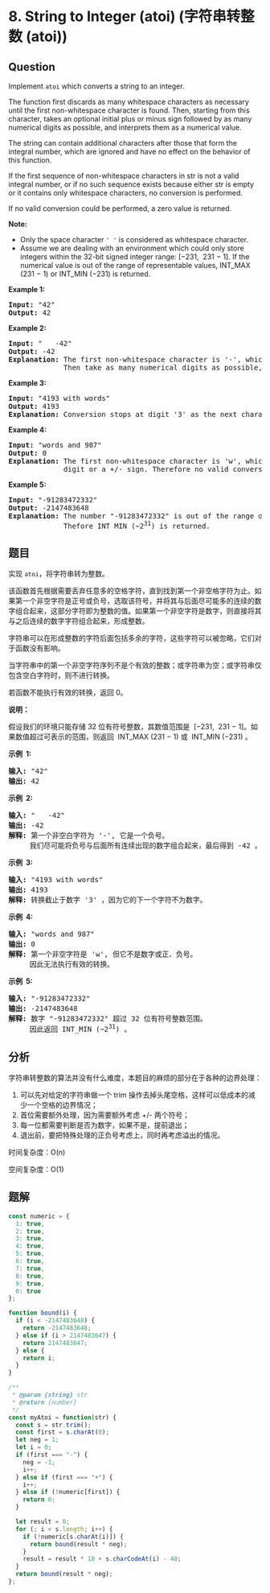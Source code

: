 # 8. String to Integer (atoi) (字符串转整数 (atoi))

## Question

Implement `atoi` which converts a string to an integer.

The function first discards as many whitespace characters as necessary until the first non-whitespace character is found. Then, starting from this character, takes an optional initial plus or minus sign followed by as many numerical digits as possible, and interprets them as a numerical value.

The string can contain additional characters after those that form the integral number, which are ignored and have no effect on the behavior of this function.

If the first sequence of non-whitespace characters in str is not a valid integral number, or if no such sequence exists because either str is empty or it contains only whitespace characters, no conversion is performed.

If no valid conversion could be performed, a zero value is returned.

**Note:**

-   Only the space character `' '` is considered as whitespace character.
-   Assume we are dealing with an environment which could only store integers within the 32-bit signed integer range: \[−231,  231 − 1\]. If the numerical value is out of the range of representable values, INT_MAX (231 − 1) or INT_MIN (−231) is returned.

**Example 1:**

<pre><strong>Input:</strong> "42"
<strong>Output:</strong> 42
</pre>

**Example 2:**

<pre><strong>Input:</strong> "   -42"
<strong>Output:</strong> -42
<strong>Explanation:</strong> The first non-whitespace character is '-', which is the minus sign.
&nbsp;            Then take as many numerical digits as possible, which gets 42.
</pre>

**Example 3:**

<pre><strong>Input:</strong> "4193 with words"
<strong>Output:</strong> 4193
<strong>Explanation:</strong> Conversion stops at digit '3' as the next character is not a numerical digit.
</pre>

**Example 4:**

<pre><strong>Input:</strong> "words and 987"
<strong>Output:</strong> 0
<strong>Explanation:</strong> The first non-whitespace character is 'w', which is not a numerical 
&nbsp;            digit or a +/- sign. Therefore no valid conversion could be performed.</pre>

**Example 5:**

<pre><strong>Input:</strong> "-91283472332"
<strong>Output:</strong> -2147483648
<strong>Explanation:</strong> The number "-91283472332" is out of the range of a 32-bit signed integer.
&nbsp;            Thefore INT_MIN (−2<sup>31</sup>) is returned.</pre>

## 题目

实现 `atoi`，将字符串转为整数。

该函数首先根据需要丢弃任意多的空格字符，直到找到第一个非空格字符为止。如果第一个非空字符是正号或负号，选取该符号，并将其与后面尽可能多的连续的数字组合起来，这部分字符即为整数的值。如果第一个非空字符是数字，则直接将其与之后连续的数字字符组合起来，形成整数。

字符串可以在形成整数的字符后面包括多余的字符，这些字符可以被忽略，它们对于函数没有影响。

当字符串中的第一个非空字符序列不是个有效的整数；或字符串为空；或字符串仅包含空白字符时，则不进行转换。

若函数不能执行有效的转换，返回 0。

**说明：**

假设我们的环境只能存储 32 位有符号整数，其数值范围是  \[−231,  231 − 1\]。如果数值超过可表示的范围，则返回  INT_MAX (231 − 1) 或  INT_MIN (−231) 。

**示例  1:**

<pre><strong>输入:</strong> "42"
<strong>输出:</strong> 42
</pre>

**示例  2:**

<pre><strong>输入:</strong> "   -42"
<strong>输出:</strong> -42
<strong>解释: </strong>第一个非空白字符为 '-', 它是一个负号。
&nbsp;    我们尽可能将负号与后面所有连续出现的数字组合起来，最后得到 -42 。
</pre>

**示例  3:**

<pre><strong>输入:</strong> "4193 with words"
<strong>输出:</strong> 4193
<strong>解释:</strong> 转换截止于数字 '3' ，因为它的下一个字符不为数字。
</pre>

**示例  4:**

<pre><strong>输入:</strong> "words and 987"
<strong>输出:</strong> 0
<strong>解释:</strong> 第一个非空字符是 'w', 但它不是数字或正、负号。
     因此无法执行有效的转换。</pre>

**示例  5:**

<pre><strong>输入:</strong> "-91283472332"
<strong>输出:</strong> -2147483648
<strong>解释:</strong> 数字 "-91283472332" 超过 32 位有符号整数范围。 
&nbsp;    因此返回 INT_MIN (−2<sup>31</sup>) 。
</pre>

## 分析

字符串转整数的算法并没有什么难度，本题目的麻烦的部分在于各种的边界处理：

1. 可以先对给定的字符串做一个 trim 操作去掉头尾空格，这样可以低成本的减少一个空格的边界情况；
2. 首位需要额外处理，因为需要额外考虑 +/- 两个符号；
3. 每一位都需要判断是否为数字，如果不是，提前退出；
4. 退出前，要把特殊处理的正负号考虑上，同时再考虑溢出的情况。

时间复杂度：O(n)

空间复杂度：O(1)

## 题解

```javascript
const numeric = {
  1: true,
  2: true,
  3: true,
  4: true,
  5: true,
  6: true,
  7: true,
  8: true,
  9: true,
  0: true
};

function bound(i) {
  if (i < -2147483648) {
    return -2147483648;
  } else if (i > 2147483647) {
    return 2147483647;
  } else {
    return i;
  }
}

/**
 * @param {string} str
 * @return {number}
 */
const myAtoi = function(str) {
  const s = str.trim();
  const first = s.charAt(0);
  let neg = 1;
  let i = 0;
  if (first === "-") {
    neg = -1;
    i++;
  } else if (first === "+") {
    i++;
  } else if (!numeric[first]) {
    return 0;
  }

  let result = 0;
  for (; i < s.length; i++) {
    if (!numeric[s.charAt(i)]) {
      return bound(result * neg);
    }
    result = result * 10 + s.charCodeAt(i) - 48;
  }
  return bound(result * neg);
};
```
